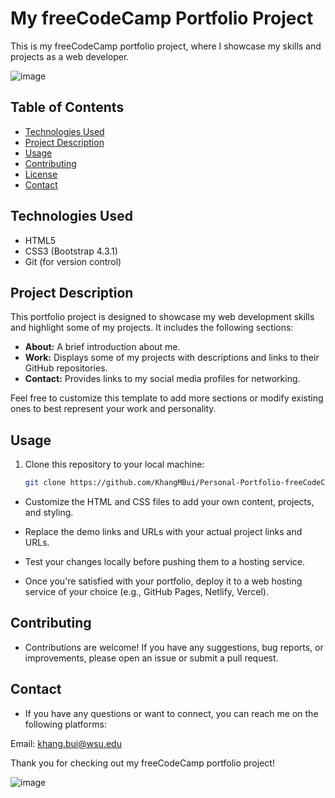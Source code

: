 # My freeCodeCamp Portfolio Project

This is my freeCodeCamp portfolio project, where I showcase my skills and projects as a web developer.

![image](https://github.com/KhangMBui/Personal-Portfolio-freeCodeCamp/assets/114207962/5270fc78-7126-40f5-ac5f-e4cdbd80445d)



## Table of Contents

- [Technologies Used](#technologies-used)
- [Project Description](#project-description)
- [Usage](#usage)
- [Contributing](#contributing)
- [License](#license)
- [Contact](#contact)


## Technologies Used

- HTML5
- CSS3 (Bootstrap 4.3.1)
- Git (for version control)

## Project Description

This portfolio project is designed to showcase my web development skills and highlight some of my projects. It includes the following sections:

- **About:** A brief introduction about me.
- **Work:** Displays some of my projects with descriptions and links to their GitHub repositories.
- **Contact:** Provides links to my social media profiles for networking.

Feel free to customize this template to add more sections or modify existing ones to best represent your work and personality.

## Usage

1. Clone this repository to your local machine:

   ```bash
   git clone https://github.com/KhangMBui/Personal-Portfolio-freeCodeCamp.git
- Customize the HTML and CSS files to add your own content, projects, and styling.

- Replace the demo links and URLs with your actual project links and URLs.

- Test your changes locally before pushing them to a hosting service.

- Once you're satisfied with your portfolio, deploy it to a web hosting service of your choice (e.g., GitHub Pages, Netlify, Vercel).
  
## Contributing

- Contributions are welcome! If you have any suggestions, bug reports, or improvements, please open an issue or submit a pull request.

## Contact

- If you have any questions or want to connect, you can reach me on the following platforms:

Email: khang.bui@wsu.edu

Thank you for checking out my freeCodeCamp portfolio project!

![image](https://github.com/KhangMBui/Personal-Portfolio-freeCodeCamp/assets/114207962/fe12dbd2-f51b-4d09-9ae1-e79f2f6604ef)
